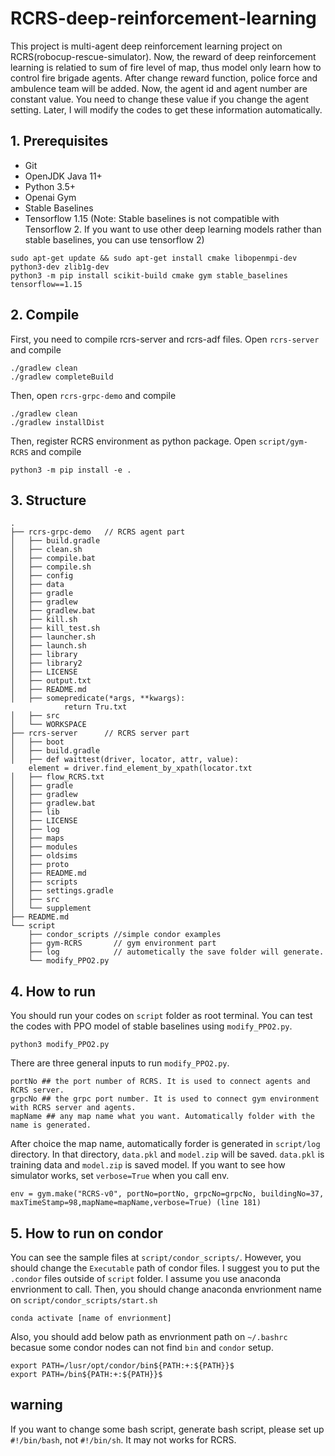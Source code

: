 # RCRS-deep-reinforcement-learning
This project is multi-agent deep reinforcement learning project on RCRS(robocup-rescue-simulator).
Now, the reward of deep reinforcement learning is relatied to sum of fire level of map, thus model only learn how to control fire brigade agents. After change reward function, police force and ambulence team will be added.
Now, the agent id and agent number are constant value. You need to change these value if you change the agent setting. Later, I will modify the codes to get these information automatically. 


## 1. Prerequisites
* Git
* OpenJDK Java 11+
* Python 3.5+
* Openai Gym
* Stable Baselines
* Tensorflow 1.15 (Note: Stable baselines is not compatible with Tensorflow 2. If you want to use other deep learning models rather than stable baselines, you can use tensorflow 2)
```
sudo apt-get update && sudo apt-get install cmake libopenmpi-dev python3-dev zlib1g-dev
python3 -m pip install scikit-build cmake gym stable_baselines tensorflow==1.15 
```
## 2. Compile
First, you need to compile rcrs-server and rcrs-adf files. Open `rcrs-server` and compile
```
./gradlew clean
./gradlew completeBuild
```
Then, open `rcrs-grpc-demo` and compile
```
./gradlew clean
./gradlew installDist
```
Then, register RCRS environment as python package. Open `script/gym-RCRS` and compile
```
python3 -m pip install -e .
```
## 3. Structure
```
.
├── rcrs-grpc-demo   // RCRS agent part
│   ├── build.gradle
│   ├── clean.sh
│   ├── compile.bat
│   ├── compile.sh
│   ├── config
│   ├── data
│   ├── gradle
│   ├── gradlew
│   ├── gradlew.bat
│   ├── kill.sh
│   ├── kill_test.sh
│   ├── launcher.sh
│   ├── launch.sh
│   ├── library
│   ├── library2
│   ├── LICENSE
│   ├── output.txt
│   ├── README.md
│   ├── somepredicate(*args, **kwargs):
            return Tru.txt
│   ├── src
│   └── WORKSPACE
├── rcrs-server      // RCRS server part
│   ├── boot
│   ├── build.gradle
│   ├── def waittest(driver, locator, attr, value):
    element = driver.find_element_by_xpath(locator.txt
│   ├── flow_RCRS.txt
│   ├── gradle
│   ├── gradlew
│   ├── gradlew.bat
│   ├── lib
│   ├── LICENSE
│   ├── log
│   ├── maps
│   ├── modules
│   ├── oldsims
│   ├── proto
│   ├── README.md
│   ├── scripts
│   ├── settings.gradle
│   ├── src
│   └── supplement
├── README.md
└── script
    ├── condor_scripts //simple condor examples
    ├── gym-RCRS       // gym environment part
    ├── log            // autometically the save folder will generate. 
    └── modify_PPO2.py
```

## 4. How to run
You should run your codes on `script` folder as root terminal. 
You can test the codes with PPO model of stable baselines using `modify_PPO2.py`.
```
python3 modify_PPO2.py
```
There are three general inputs to run `modify_PPO2.py`.
```
portNo ## the port number of RCRS. It is used to connect agents and RCRS server. 
grpcNo ## the grpc port number. It is used to connect gym environment with RCRS server and agents.
mapName ## any map name what you want. Automatically folder with the name is generated.  
```
After choice the map name, automatically forder is generated in `script/log` directory. 
In that directory, `data.pkl` and `model.zip` will be saved. `data.pkl` is training data and `model.zip` is saved model. 
If you want to see how simulator works, set `verbose=True` when you call env.
```
env = gym.make("RCRS-v0", portNo=portNo, grpcNo=grpcNo, buildingNo=37, maxTimeStamp=98,mapName=mapName,verbose=True) (line 181)
```

## 5. How to run on condor

You can see the sample files at `script/condor_scripts/`. 
However, you should change the `Executable` path of condor files. I suggest you to put the `.condor` files outside of `script` folder. 
I assume you use anaconda envrionment to call. Then, you should change anaconda envrionment name on `script/condor_scripts/start.sh`
```
conda activate [name of envrionment]
```

Also, you should add below path as envrionment path on `~/.bashrc` becasue some condor nodes can not find `bin` and `condor` setup.
```
export PATH=/lusr/opt/condor/bin${PATH:+:${PATH}}$
export PATH=/bin${PATH:+:${PATH}}$
```
## warning
If you want to change some bash script, generate bash script, please set up `#!/bin/bash`, not `#!/bin/sh`. It may not works for RCRS.
